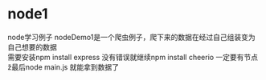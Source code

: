 # node1
node学习例子
nodeDemo1是一个爬虫例子，爬下来的数据在经过自己组装变为自己想要的数据  
需要安装npm install express 
没有错误就继续npm install cheerio
一定要有节点ž最后node main.js  就能拿到数据了
